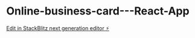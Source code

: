 # Online-business-card---React-App

[Edit in StackBlitz next generation editor ⚡️](https://stackblitz.com/~/github.com/hlsitechio/Online-business-card---React-App)